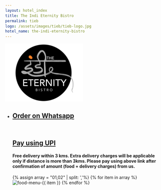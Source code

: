 ```yaml
---
layout: hotel_index
title: The Indi Eternity Bistro
permalink: tieb
logo: /assets/images/tieb/tieb-logo.jpg
hotel_name: the-indi-eternity-bistro
---
```

<img src="/assets/images/tieb/tieb-logo.jpg" height="50%" width="50%">
<ul>
<li> 
<h2>
<a href="https://api.whatsapp.com/send?phone=+919834618102&text=Welcome+to+%F0%9F%8D%94%F0%9F%8D%9F%2AThe+Indi+Eternity+Bistro%2A%F0%9F%8D%9F%F0%9F%8D%94%0D%0ATo+order+delicious+food+from+us+please+fill+the+below+information+and+hit+send%F0%9F%98%8A%0D%0A%0D%0AMy+name%3A%E2%80%A8%0D%0A%0D%0AMy+order+details%3A+%0D%0A%0D%0A%E2%80%A8%E2%80%A8My+full+address%3A%0D%0A%0D%0APay+using+UPI%3A+virajgophan%40okicici">Order on Whatsapp</a>
</h2>
<br>
<h2><a href="upi://pay?pa=virajgophan@okicici&amp;pn=Viraj Gophan&amp;cu=INR&amp;mc=&amp;tr=1234" class="upi-pay1">Pay using UPI</a>
</h2>
<h4>Free delivery within 3 kms. Extra delivery charges will be applicable only if distance is more than 3kms. Please pay using above link after confirmation of amount (food + delivery charges) from us.</h4>
</li>
  {% assign array = "01,02" | split: ','%}
{% for item in array %}
  <img src="/assets/images/tieb/food/{{ item }}-food.jpg" alt="food-menu-{{ item }}" class="food-menu"/>
{% endfor %}
</ul>
